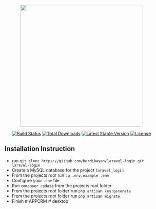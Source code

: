 <p align="center"><a href="https://laravel.com" target="_blank"><img src="https://raw.githubusercontent.com/laravel/art/master/logo-lockup/5%20SVG/2%20CMYK/1%20Full%20Color/laravel-logolockup-cmyk-red.svg" width="400"></a></p>

<p align="center">
<a href="https://travis-ci.org/laravel/framework"><img src="https://travis-ci.org/laravel/framework.svg" alt="Build Status"></a>
<a href="https://packagist.org/packages/laravel/framework"><img src="https://img.shields.io/packagist/dt/laravel/framework" alt="Total Downloads"></a>
<a href="https://packagist.org/packages/laravel/framework"><img src="https://img.shields.io/packagist/v/laravel/framework" alt="Latest Stable Version"></a>
<a href="https://packagist.org/packages/laravel/framework"><img src="https://img.shields.io/packagist/l/laravel/framework" alt="License"></a>
</p>

## Installation Instruction
- run ```git clone https://github.com/herdikayan/laravel-login.git laravel-login```
- Create a MySQL database for the project ```laravel_login```
- From the projects root run ```cp .env.example .env```
- Configure your ```.env``` file
- Run ```composer update``` from the projects root folder
- From the projects root folder run ```php artisan key:generate```
- From the projects root folder run ```php artisan migrate```
- Finish
#   A P P C R M  
 #   d e s k t o p  
 